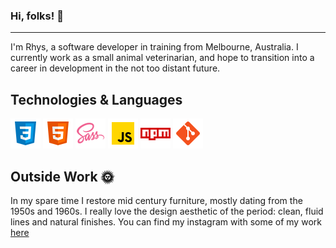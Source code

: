 ### Hi, folks! 👋
---
I'm Rhys, a software developer in training from Melbourne, Australia. I currently work as a small animal veterinarian, and hope to transition into a career in development in the not too distant future.

## Technologies & Languages 

<div>
<img src="icons/icons8-css3-48.png" alt="CSS-3">
<img src="icons/icons8-html-5-48.png" alt="HTML-5">
<img src="icons/icons8-sass-48.png" alt="SASS">
<img src="icons/icons8-javascript-48.png" alt="Javascript">
<img src="icons/icons8-npm-48.png" alt="Node-Package-Manager">
<img src="icons/icons8-git-48.png" alt="Git">
</div>

## Outside Work 🌞

In my spare time I restore mid century furniture, mostly dating from the 1950s and 1960s. I really love the design aesthetic of the period: clean, fluid lines and natural finishes. You can find my instagram with some of my work [here](https://www.instagram.com/morrismodern/?hl=en)
